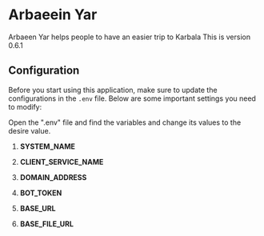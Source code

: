 # Arbaeein Yar
Arbaeen Yar helps people to have an easier trip to Karbala
This is version 0.6.1


## Configuration
Before you start using this application, make sure to update the configurations in the `.env` file. Below are some important settings you need to modify:

Open the ".env" file and find the variables and change its values to the desire value.

1. **SYSTEM_NAME**

2. **CLIENT_SERVICE_NAME**

3. **DOMAIN_ADDRESS**

4. **BOT_TOKEN**

5. **BASE_URL**

6. **BASE_FILE_URL**
